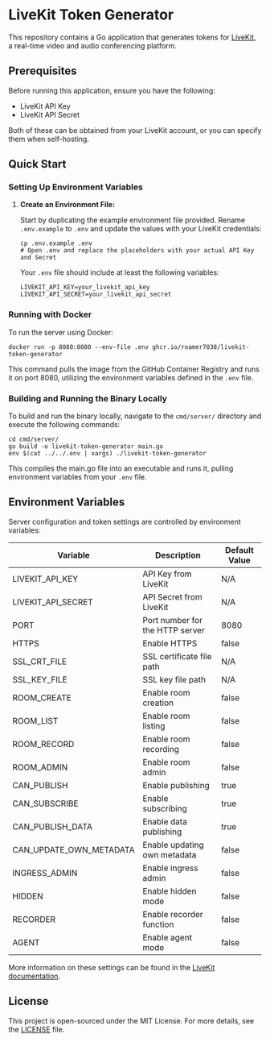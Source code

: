 # LiveKit Token Generator

This repository contains a Go application that generates tokens for [LiveKit](https://livekit.io/), a real-time video and audio conferencing platform.

## Prerequisites

Before running this application, ensure you have the following:

- LiveKit API Key
- LiveKit API Secret

Both of these can be obtained from your LiveKit account, or you can specify them when self-hosting.

## Quick Start

### Setting Up Environment Variables

1. **Create an Environment File:**

   Start by duplicating the example environment file provided. Rename `.env.example` to `.env` and update the values with your LiveKit credentials:

   ```
   cp .env.example .env
   # Open .env and replace the placeholders with your actual API Key and Secret
   ```

   Your `.env` file should include at least the following variables:

   ```
   LIVEKIT_API_KEY=your_livekit_api_key
   LIVEKIT_API_SECRET=your_livekit_api_secret
   ```

### Running with Docker

To run the server using Docker:

```
docker run -p 8080:8080 --env-file .env ghcr.io/roamer7038/livekit-token-generator
```

This command pulls the image from the GitHub Container Registry and runs it on port 8080, utilizing the environment variables defined in the `.env` file.

### Building and Running the Binary Locally

To build and run the binary locally, navigate to the `cmd/server/` directory and execute the following commands:

```
cd cmd/server/
go build -o livekit-token-generator main.go
env $(cat ../../.env | xargs) ./livekit-token-generator
```

This compiles the main.go file into an executable and runs it, pulling environment variables from your `.env` file.

## Environment Variables

Server configuration and token settings are controlled by environment variables:

| Variable                | Description                     | Default Value |
| ----------------------- | ------------------------------- | ------------- |
| LIVEKIT_API_KEY         | API Key from LiveKit            | N/A           |
| LIVEKIT_API_SECRET      | API Secret from LiveKit         | N/A           |
| PORT                    | Port number for the HTTP server | 8080          |
| HTTPS                   | Enable HTTPS                    | false         |
| SSL_CRT_FILE            | SSL certificate file path       | N/A           |
| SSL_KEY_FILE            | SSL key file path               | N/A           |
| ROOM_CREATE             | Enable room creation            | false         |
| ROOM_LIST               | Enable room listing             | false         |
| ROOM_RECORD             | Enable room recording           | false         |
| ROOM_ADMIN              | Enable room admin               | false         |
| CAN_PUBLISH             | Enable publishing               | true          |
| CAN_SUBSCRIBE           | Enable subscribing              | true          |
| CAN_PUBLISH_DATA        | Enable data publishing          | true          |
| CAN_UPDATE_OWN_METADATA | Enable updating own metadata    | false         |
| INGRESS_ADMIN           | Enable ingress admin            | false         |
| HIDDEN                  | Enable hidden mode              | false         |
| RECORDER                | Enable recorder function        | false         |
| AGENT                   | Enable agent mode               | false         |

More information on these settings can be found in the [LiveKit documentation](https://docs.livekit.io/realtime/concepts/authentication/).

## License

This project is open-sourced under the MIT License. For more details, see the [LICENSE](LICENSE) file.
